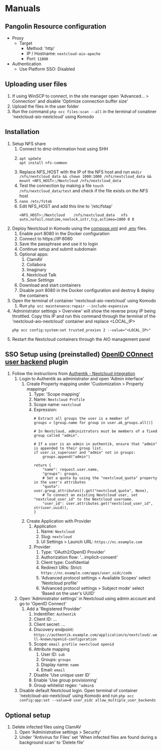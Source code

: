 # Manuals
## Pangolin Resource configuration
- Proxy
  - Target
    - Method: 'http'
    - IP / Hostname: `nextcloud-aio-apache`
    - Port: `11000`
- Authentication
  - Use Platform SSO: Disabled

## Uploading user files
1. If using WinSCP to connect, in the site manager open 'Advanced... > Connection' and disable 'Optimize connection buffer size'
2. Upload the files in the user folder
3. Run the command `php occ files:scan --all` in the terminal of conatiner 'nextcloud-aio-nextcloud' using Komodo

## Installation
1. Setup NFS share
    1. Connect to dmz-information host using SHH
    2. ```
       apt update
       apt install nfs-common
       ```
    3. Replace NFS_HOST with the IP of the NFS host and run `mkdir /nfs/nextcloud_data && chown 1000:1000 /nfs/nextcloud_data && mount <NFS_HOST>:/Nextcloud /nfs/nextcloud_data`
    4. Test the connection by making a file `touch /nfs/nextcloud_data/test` and check if the file exists on the NFS host
    5. `nano /etc/fstab`
    6. Edit NFS_HOST and add this line to '/etc/fstap'
       ```
       <NFS_HOST>:/Nextcloud    /nfs/nextcloud_data   nfs auto,nofail,noatime,noolock,intr,tcp,actimeo=1800 0 0
       ```
2. Deploy Nextcloud in Komodo using the [compose.yml](https://github.com/platnub/container-host-templates/blob/main/docker/containers/nextcloud/compose.yml) and [.env](https://github.com/platnub/container-host-templates/blob/main/docker/containers/nextcloud/.env) files.
    1. Enable port 8080 in the Docker configuration
    2. Connect to https://IP:8080
    3. Save the passphrase and use it to login
    4. Continue setup and submit subdomain
    5. Optional apps:
        1. ClamAV
        2. Collabora
        3. Imaginary
        4. Nextcloud Talk
        5. _Save Settings_
    6. Download and start containers
    7. Disable port 8080 in the Docker configuration and destroy & deploy the containers
4. Open the terminal of container 'nextcloud-aio-nextcloud' using Komodo
    1. Run `php occ maintenance:repair --include-expensive`
5. 'Administrator settings > Overview' will show the reverse proxy IP being throttled. Copy this IP and run this command through the terminal of the 'nextcloud-aio-nextcloud' container and replace <LOCAL_IP>
   ```
   php occ config:system:set trusted_proxies 2 --value="<LOCAL_IP>"
   ```
6. Restart the Nextcloud containers through the AIO management panel

## SSO Setup using (preinstalled) [OpenID COnnect user backend](https://apps.nextcloud.com/apps/user_oidc) plugin
1. Follow the instructions from [Authentik - Nextcloud integration](https://integrations.goauthentik.io/chat-communication-collaboration/nextcloud)
    1. Login to Authentik as administrator and open 'Admin interface'
        1. Create Property mapping under 'Customization > Property mappings'
            1. Type: 'Scope mapping'
            2. Name: `Nextcloud Profile`
            3. Scope name: `nextcloud`
            4. Expression:
               ```
               # Extract all groups the user is a member of
               groups = [group.name for group in user.ak_groups.all()]
               
               # In Nextcloud, administrators must be members of a fixed group called "admin".
               
               # If a user is an admin in authentik, ensure that "admin" is appended to their group list.
               if user.is_superuser and "admin" not in groups:
                   groups.append("admin")
               
               return {
                   "name": request.user.name,
                   "groups": groups,
                   # Set a quota by using the "nextcloud_quota" property in the user's attributes
                   "quota": user.group_attributes().get("nextcloud_quota", None),
                   # To connect an existing Nextcloud user, set "nextcloud_user_id" to the Nextcloud username.
                   "user_id": user.attributes.get("nextcloud_user_id", str(user.uuid)),
               }
               ```
        2. Create Application with Provider
            1. Application
                1. Name: `Nextcloud`
                2. Slug: `nextcloud`
                3. UI Settings > Launch URL: `https://nc.example.com`
            2. Provider
                1. Type: 'OAuth2/OpenID Provider'
                2. Authorization flow: '...implicit-consent'
                3. Client type: Confidential
                4. Redirect URIs: Strict: `https://nc.example.com/apps/user_oidc/code`
                5. 'Advanced protocol settings > Available Scopes' select 'Nextcloud profile'
                6. 'Advanced protocol settings > Subject mode' select 'Based on the user's UUID'
    2. Open 'Administrator settings' in Nextcloud using admin account and go to 'OpenID Connect'
        1. Add a 'Registered Provider'
            1. Indentifier: `Authentik`
            2. Client ID: ...
            3. Client secret: ...
            4. Discovery endpoint: `https://authentik.example.com/application/o/nextcloud/.well-known/openid-configuration`
            5. Scope: `email profile nextcloud openid`
            6. Attribute mapping
                1. User ID: `sub`
                2. Groups: `groups`
                3. Display name: `name`
                4. Email: `email`
            7. Disable 'Use unique user ID'
            8. Enable 'Use group provisioning'
            9. Group whitelist regex: `^admin$`
    3. Disable default Nextcloud login. Open terminal of container 'nextcloud-aio-nextcloud' using Komodo and run `php occ config:app:set --value=0 user_oidc allow_multiple_user_backends`

## Optional setup
1. Delete infected files using ClamAV
    1. Open 'Administrative settings > Security'
    2. Under "Antivirus for Files' set 'When infected files are found during a background scan' to 'Delete file'
